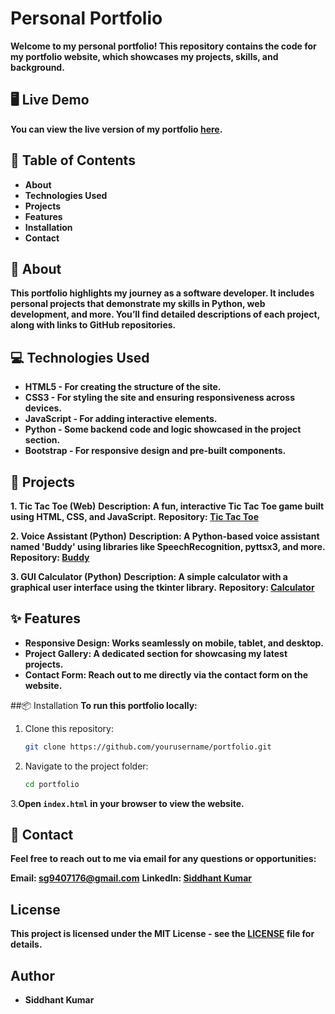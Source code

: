 # Personal Portfolio
**Welcome to my personal portfolio! This repository contains the code for my portfolio website, which showcases my projects, skills, and background.**

## 🖥️ Live Demo
**You can view the live version of my portfolio [here](https://siddhantgahlot.github.io/PRODIGY_WD_04/).**

## 🔗 Table of Contents
- **About**
- **Technologies Used**
- **Projects**
- **Features**
- **Installation**
- **Contact**

## 📖 About
**This portfolio highlights my journey as a software developer. It includes personal projects that demonstrate my skills in Python, web development, and more. You’ll find detailed descriptions of each project, along with links to GitHub repositories.**

## 💻 Technologies Used
- **HTML5 - For creating the structure of the site.**
- **CSS3 - For styling the site and ensuring responsiveness across devices.**
- **JavaScript - For adding interactive elements.**
- **Python - Some backend code and logic showcased in the project section.**
- **Bootstrap - For responsive design and pre-built components.**

## 🚀 Projects
**1. Tic Tac Toe (Web)**
**Description: A fun, interactive Tic Tac Toe game built using HTML, CSS, and JavaScript.**
**Repository: [Tic Tac Toe](https://github.com/SiddhantGahlot/PRODIGY_WD_03)**

**2. Voice Assistant (Python)**
**Description: A Python-based voice assistant named 'Buddy' using libraries like SpeechRecognition, pyttsx3, and more.**
**Repository: [Buddy](https://github.com/SiddhantGahlot/Voice_Assistant_Project)**

**3. GUI Calculator (Python)**
**Description: A simple calculator with a graphical user interface using the tkinter library.**
**Repository: [Calculator](https://github.com/SiddhantGahlot/GUI_Calculator)**

## ✨ Features
- **Responsive Design: Works seamlessly on mobile, tablet, and desktop.**
- **Project Gallery: A dedicated section for showcasing my latest projects.**
- **Contact Form: Reach out to me directly via the contact form on the website.**

##📦 Installation
**To run this portfolio locally:**
1. Clone this repository:
   ```bash
   git clone https://github.com/yourusername/portfolio.git

2. Navigate to the project folder:
   ```bash
   cd portfolio

3.**Open `index.html` in your browser to view the website.**

## 📧 Contact
**Feel free to reach out to me via email for any questions or opportunities:**

**Email: sg9407176@gmail.com**
**LinkedIn: [Siddhant Kumar](linkedin.com/in/siddhant-gahlot-b91929308)**

## License
**This project is licensed under the MIT License - see the [LICENSE](https://github.com/SiddhantGahlot/PRODIGY_WD_04/blob/main/LICENSE) file for details.**

## Author
- **Siddhant Kumar**





